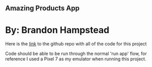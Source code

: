 ## Amazing Products App
# By: Brandon Hampstead

Here is the [link](https://github.com/bham11/cs4520-assignment1) to the github repo with all of the code for this project 

Code should be able to be run through the normal 'run app' flow, for reference I used a Pixel 7 as 
my emulator when running this project.
